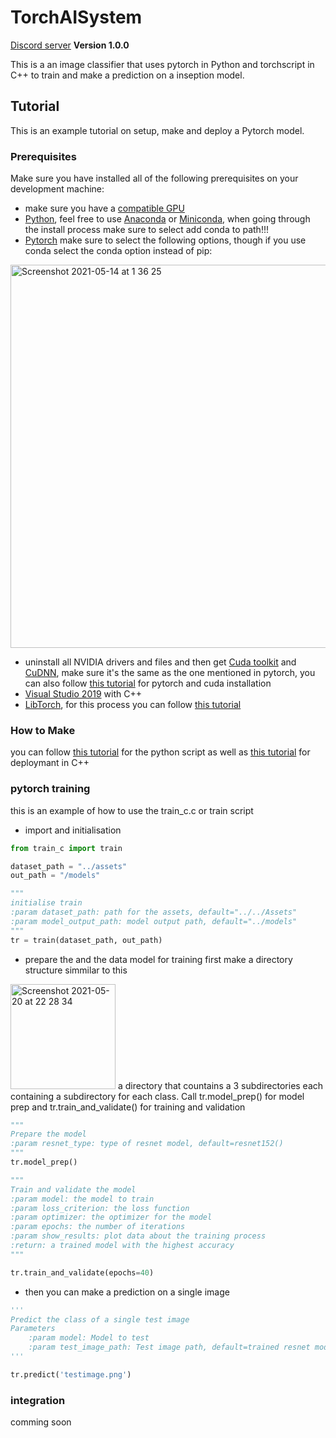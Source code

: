# TorchAISystem
[Discord server](https://discord.gg/Qcme78MB)
**Version 1.0.0**

This is a an image classifier that uses pytorch in Python and torchscript in C++ to train and make a prediction on a inseption model.

## Tutorial

This is an example tutorial on setup, make and deploy a Pytorch model.

### Prerequisites

Make sure you have installed all of the following prerequisites on your development machine:

- make sure you have a [compatible GPU](https://developer.nvidia.com/cuda-gpus)
- [Python](https://www.python.org/), feel free to use [Anaconda](https://www.anaconda.com/) or [Miniconda](https://docs.conda.io/en/latest/miniconda.html), when going through the install process make sure to select add conda to path!!!
- [Pytorch](https://pytorch.org/) make sure to select the following options, though if you use conda select the conda option instead of pip:
<img width="613" alt="Screenshot 2021-05-14 at 1 36 25" src="https://user-images.githubusercontent.com/54107324/118200266-07bd5300-b455-11eb-81eb-3ddc7af0bddc.png">

- uninstall all NVIDIA drivers and files and then get [Cuda toolkit](https://developer.nvidia.com/accelerated-computing-toolkit) and [CuDNN](https://developer.nvidia.com/cudnn), make sure it's the same as the one mentioned in pytorch, you can also follow [this tutorial](https://www.youtube.com/watch?v=raBkhUoeOHs) for pytorch and cuda installation
- [Visual Studio 2019](https://visualstudio.microsoft.com/) with C++
- [LibTorch](https://pytorch.org/), for this process you can follow [this tutorial](https://www.youtube.com/watch?v=6eTVqYGIWx0)

### How to Make

you can follow [this tutorial](https://learnopencv.com/image-classification-using-transfer-learning-in-pytorch/) for the python script
as well as [this tutorial](https://www.youtube.com/watch?v=Dk88zv1KYMI) for deploymant in C++

### pytorch training

this is an example of how to use the train_c.c or train script
- import and initialisation 
```python
from train_c import train

dataset_path = "../assets"
out_path = "/models"

"""
initialise train
:param dataset_path: path for the assets, default="../../Assets"
:param model_output_path: model output path, default="../models"
"""
tr = train(dataset_path, out_path)
```
- prepare the and the data model for training
first make a directory structure simmilar to this
<img width="168" alt="Screenshot 2021-05-20 at 22 28 34" src="https://user-images.githubusercontent.com/54107324/119044622-b8c66f00-b9ba-11eb-91e4-de6c396ccf86.png">
a directory that countains a 3 subdirectories each containing a subdirectory for each class. Call tr.model_prep() for model prep and tr.train_and_validate() for training and validation

```python
"""
Prepare the model
:param resnet_type: type of resnet model, default=resnet152()
"""
tr.model_prep()

"""
Train and validate the model
:param model: the model to train
:param loss_criterion: the loss function
:param optimizer: the optimizer for the model
:param epochs: the number of iterations
:param show_results: plot data about the training process
:return: a trained model with the highest accuracy
"""

tr.train_and_validate(epochs=40)
```

- then you can make a prediction on a single image
```python
'''
Predict the class of a single test image
Parameters
    :param model: Model to test
    :param test_image_path: Test image path, default=trained resnet model
'''

tr.predict('testimage.png')
```

### integration

comming soon
